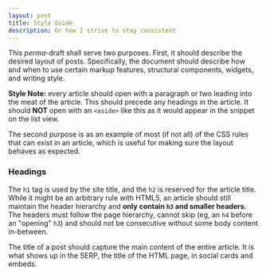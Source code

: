 ```yaml
---
layout: post
title: Style Guide
description: Or how I strive to stay consistent
---
```


This _perma_-draft shall serve two purposes. First, it should describe the desired layout of posts. Specifically, the document should describe how and when to use certain markup features, structural components, widgets, and writing style.

<aside><strong>Style Note:</strong> every article should open with a paragraph or two leading into the meat of the article. This should precede any headings in the article. It should <strong>NOT</strong> open with an <code>&lt;aside&gt;</code> like this as it would appear in the snippet on the list view.</aside>

The second purpose is as an example of most (if not all) of the CSS rules that can exist in an article, which is useful for making sure the layout behaves as expected.

### Headings

The `h1` tag is used by the site title, and the `h2` is reserved for the article title. While it might be an arbitrary rule with <abbr>HTML5</abbr>, an article should still maintain the header hierarchy and **only contain `h3` and smaller headers.** The headers must follow the page hierarchy, cannot skip (eg, an `h4` before an "opening" `h3`) and should not be consecutive without some body content in-between.

The title of a post should capture the main content of the entire article. It is what shows up in the SERP, the title of the HTML page, in social cards and embeds.
